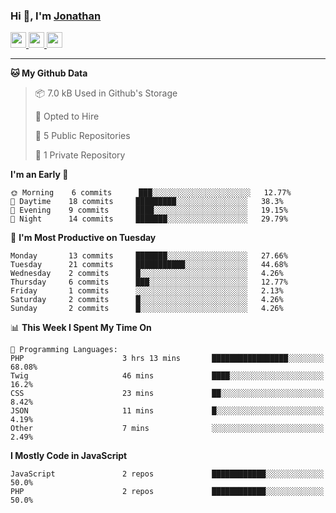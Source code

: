 ### Hi 👋, I'm [Jonathan](https://jonathan-d.ch) 


<p>
  <a href="https://www.twitter.com/redkill2108">
    <img src="https://img.shields.io/badge/twitter-%231DA1F2.svg?&style=for-the-badge&logo=twitter&logoColor=white" height=25>
  </a>
  <a href="https://www.linkedin.com/in/jdebetaz">
    <img src="https://img.shields.io/badge/linkedin-%230077B5.svg?&style=for-the-badge&logo=linkedin&logoColor=white" height=25>
  </a>
  <a href="https://www.instagram.com/jdebetaz/">
    <img src="https://img.shields.io/badge/instagram-%23E4405F.svg?&style=for-the-badge&logo=instagram&logoColor=white" height=25>
  </a>
</p>

-------

<!--START_SECTION:waka-->
**🐱 My Github Data** 

> 📦 7.0 kB Used in Github's Storage 
 > 
> 💼 Opted to Hire
 > 
> 📜 5 Public Repositories
 > 
> 🔑 1 Private Repository 
 > 
**I'm an Early 🐤** 

```text
🌞 Morning    6 commits      ███░░░░░░░░░░░░░░░░░░░░░░   12.77% 
🌆 Daytime    18 commits     █████████░░░░░░░░░░░░░░░░   38.3% 
🌃 Evening    9 commits      ████░░░░░░░░░░░░░░░░░░░░░   19.15% 
🌙 Night      14 commits     ███████░░░░░░░░░░░░░░░░░░   29.79%

```
📅 **I'm Most Productive on Tuesday** 

```text
Monday       13 commits     ███████░░░░░░░░░░░░░░░░░░   27.66% 
Tuesday      21 commits     ███████████░░░░░░░░░░░░░░   44.68% 
Wednesday    2 commits      █░░░░░░░░░░░░░░░░░░░░░░░░   4.26% 
Thursday     6 commits      ███░░░░░░░░░░░░░░░░░░░░░░   12.77% 
Friday       1 commits      ░░░░░░░░░░░░░░░░░░░░░░░░░   2.13% 
Saturday     2 commits      █░░░░░░░░░░░░░░░░░░░░░░░░   4.26% 
Sunday       2 commits      █░░░░░░░░░░░░░░░░░░░░░░░░   4.26%

```


📊 **This Week I Spent My Time On** 

```text
💬 Programming Languages: 
PHP                      3 hrs 13 mins       █████████████████░░░░░░░░   68.08% 
Twig                     46 mins             ████░░░░░░░░░░░░░░░░░░░░░   16.2% 
CSS                      23 mins             ██░░░░░░░░░░░░░░░░░░░░░░░   8.42% 
JSON                     11 mins             █░░░░░░░░░░░░░░░░░░░░░░░░   4.19% 
Other                    7 mins              ░░░░░░░░░░░░░░░░░░░░░░░░░   2.49%

```

**I Mostly Code in JavaScript** 

```text
JavaScript               2 repos             ████████████░░░░░░░░░░░░░   50.0% 
PHP                      2 repos             ████████████░░░░░░░░░░░░░   50.0%

```



<!--END_SECTION:waka-->
